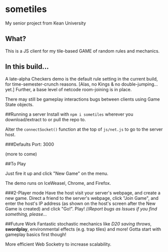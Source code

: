 # sometiles
My senior project from Kean University

## What?
This is a JS client for my tile-based GAME of random rules and mechanics. 


## In this build...
A late-alpha Checkers demo is the default rule setting in the current build, for time-semester-crunch reasons. [Alas, no Kings & no double-jumping... yet.]
Further, a base level of netcode room-joining is in place.

There may still be gameplay interactions bugs between clients using Game State objects.


##Running a server
 Install with 
`npm i sometiles` wherever you download/extract to or pull the repo to.

 Alter the `connectSocket()` function at the top of `js/net.js` to go to the server host.

###Defaults
 Port: 3000

 (more to come)

##To Play

Just fire it up and click "New Game" on the menu.

The demo runs on IceWeasel, Chrome, and Firefox.

###2-Player mode
 Have the host visit your server's webpage, and create a new game.
 Direct a friend to the server's webpage, click "Join Game", and enter the host's IP address (as shown on the host's screen after the New Game is created) and click "Go!".
 Play! 
 //*Report bugs as Issues if you find something, please...*

##Future Work
Fantastic stochastic mechanics like *D20 saving throws*, **swordplay**, environmental effects (e.g. trap tiles) and more! Gotta start with gameplay basics first though!

More efficient Web Socketry to increase scalability.